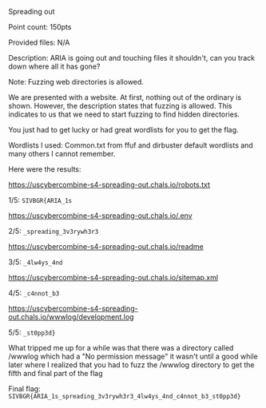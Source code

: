 Spreading out

Point count: 150pts

Provided files: N/A

Description: ARIA is going out and touching files it shouldn't, can you track down where all it has gone?

Note: Fuzzing web directories is allowed.

We are presented with a website. At first, nothing out of the ordinary is shown. However, the description states that fuzzing is allowed. This indicates to us that we need to start fuzzing to find hidden directories. 

You just had to get lucky or had great wordlists for you to get the flag. 

Wordlists I used: Common.txt from ffuf and dirbuster default wordlists and many others I cannot remember. 

Here were the results:


https://uscybercombine-s4-spreading-out.chals.io/robots.txt

1/5: `SIVBGR{ARIA_1s`

https://uscybercombine-s4-spreading-out.chals.io/.env

2/5: `_spreading_3v3rywh3r3`

https://uscybercombine-s4-spreading-out.chals.io/readme

3/5: `_4lw4ys_4nd`

https://uscybercombine-s4-spreading-out.chals.io/sitemap.xml

4/5: `_c4nnot_b3`

https://uscybercombine-s4-spreading-out.chals.io/wwwlog/development.log

5/5: `_st0pp3d}`

What tripped me up for a while was that there was a directory called /wwwlog which had a "No permission message" it wasn't until a good while later where I realized that you had to fuzz the /wwwlog directory to get the fifth and final part of the flag

Final flag: `SIVBGR{ARIA_1s_spreading_3v3rywh3r3_4lw4ys_4nd_c4nnot_b3_st0pp3d}`
